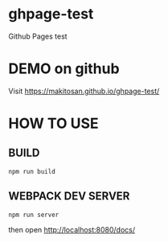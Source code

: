# ghpage-test
Github Pages test

# DEMO on github

Visit https://makitosan.github.io/ghpage-test/

# HOW TO USE
## BUILD

```
npm run build
```

## WEBPACK DEV SERVER

```
npm run server
```

then open [http://localhost:8080/docs/](http://localhost:8080/docs/)

